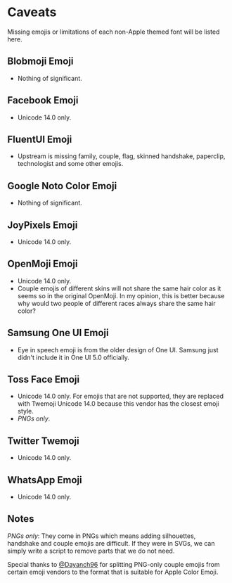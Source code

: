 # Caveats

Missing emojis or limitations of each non-Apple themed font will be listed here.

## Blobmoji Emoji

- Nothing of significant.

## Facebook Emoji

- Unicode 14.0 only.

## FluentUI Emoji

- Upstream is missing family, couple, flag, skinned handshake, paperclip, technologist and some other emojis.

## Google Noto Color Emoji

- Nothing of significant.

## JoyPixels Emoji

- Unicode 14.0 only.

## OpenMoji Emoji

- Unicode 14.0 only.
- Couple emojis of different skins will not share the same hair color as it seems so in the original OpenMoji. In my opinion, this is better because why would two people of different races always share the same hair color?

## Samsung One UI Emoji

- Eye in speech emoji is from the older design of One UI. Samsung just didn't include it in One UI 5.0 officially.

## Toss Face Emoji

- Unicode 14.0 only. For emojis that are not supported, they are replaced with Twemoji Unicode 14.0 because this vendor has the closest emoji style.
- _PNGs only_.

## Twitter Twemoji

- Unicode 14.0 only.

## WhatsApp Emoji

- Unicode 14.0 only.

## Notes

_PNGs only_: They come in PNGs which means adding silhouettes, handshake and couple emojis are difficult. If they were in SVGs, we can simply write a script to remove parts that we do not need.

Special thanks to [@Dayanch96](https://twitter.com/Dayanch96) for splitting PNG-only couple emojis from certain emoji vendors to the format that is suitable for Apple Color Emoji.
